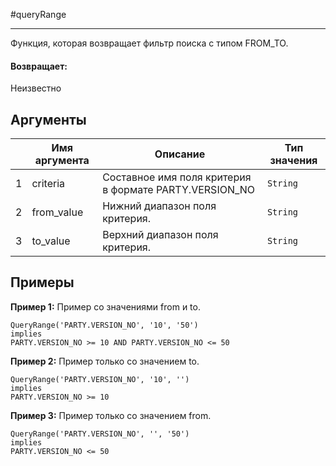 #queryRange

---

Функция, которая возвращает фильтр поиска с типом FROM_TO.

#### Возвращает:

Неизвестно

## Аргументы

|  | Имя аргумента | Описание | Тип значения |
| --- | --- | --- | --- |
| 1 | criteria | Составное имя поля критерия в формате PARTY.VERSION\_NO | `String` |
| 2 | from\_value | Нижний диапазон поля критерия. | `String` |
| 3 | to\_value | Верхний диапазон поля критерия. | `String` |

## Примеры

**Пример 1:** Пример со значениями from и to.
```
QueryRange('PARTY.VERSION_NO', '10', '50')
implies
PARTY.VERSION_NO >= 10 AND PARTY.VERSION_NO <= 50
```

**Пример 2:** Пример только со значением to.
```
QueryRange('PARTY.VERSION_NO', '10', '')
implies
PARTY.VERSION_NO >= 10
```

**Пример 3:** Пример только со значением from.
```
QueryRange('PARTY.VERSION_NO', '', '50')
implies
PARTY.VERSION_NO <= 50
```

